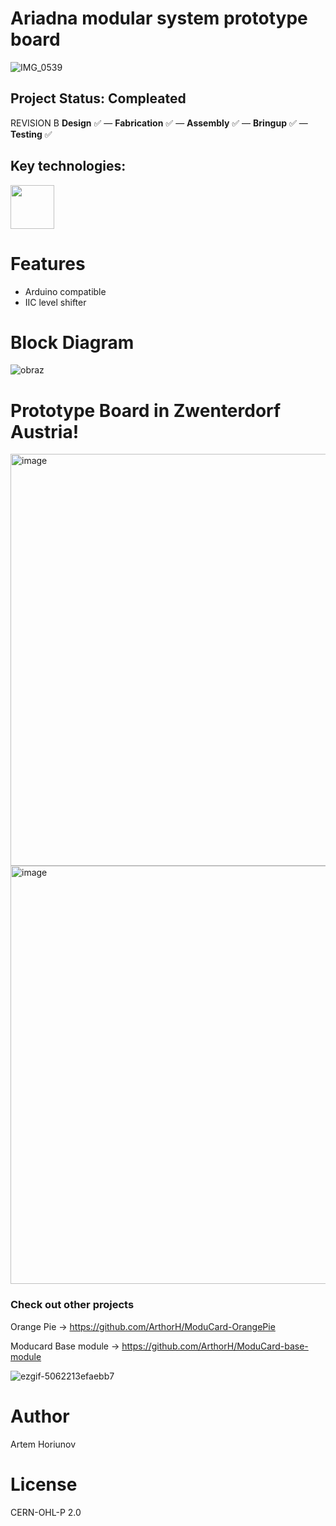 # Ariadna modular system prototype board
![IMG_0539](https://github.com/user-attachments/assets/c90a9c23-fb40-4b92-af1d-b5d26af7a985)

## Project Status: **Compleated**  
REVISION B
**Design** ✅ — **Fabrication** ✅ — **Assembly** ✅ — **Bringup** ✅ — **Testing** ✅  
## Key technologies:
<img align="center" height="70" src="https://github.com/user-attachments/assets/b9e7a733-c604-4bd4-b8ea-bd48c80eab4d">&nbsp;&nbsp;&nbsp;&nbsp; 

# Features
- Arduino compatible
- IIC level shifter
  
# Block Diagram
![obraz](https://github.com/user-attachments/assets/0f34339e-a6f2-4a4e-b44c-72e8fdd440f2)

# Prototype Board in Zwenterdorf Austria!
<img width="1216" height="659" alt="image" src="https://github.com/user-attachments/assets/fc001797-98e3-4fd9-b96b-86196f9aa700" />
<img width="1010" height="669" alt="image" src="https://github.com/user-attachments/assets/d876886f-694d-467b-bc8e-3bdace99b85e" />

### Check out other projects

Orange Pie ->  https://github.com/ArthorH/ModuCard-OrangePie

Moducard Base module -> https://github.com/ArthorH/ModuCard-base-module

![ezgif-5062213efaebb7](https://github.com/user-attachments/assets/1c6d2976-b773-4642-ad22-0548754e4d04)

# Author
Artem Horiunov
# License 
CERN-OHL-P 2.0
